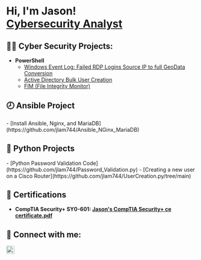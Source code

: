 <h1>Hi, I'm Jason! <br/><a href="https://www.linkedin.com/in/jason-lam-676976205/">Cybersecurity Analyst</a>

<h2>👨‍💻 Cyber Security Projects:</h2>

- <b>PowerShell</b>
  - [Windows Event Log: Failed RDP Logins Source IP to full GeoData Conversion](https://github.com/jlam744/SentinelGeo_lab)
  - [Active Directory Bulk User Creation]()
  - [FIM (File Integrity Monitor)]()

<h2>🕗 Ansible Project</h2>
- [Install Ansible, Nginx, and MariaDB](https://github.com/jlam744/Ansible_NGinx_MariaDB)

<h2>🐍 Python Projects</h2>
- [Python Password Validation Code](https://github.com/jlam744/Password_Validation.py)
- [Creating a new user on a Cisco Router](https://github.com/jlam744/UserCreation.py/tree/main)
 
<h2>📃 Certifications</h2>

- <b>CompTIA Security+ SY0-601:
[Jason's CompTIA Security+ ce certificate.pdf](https://github.com/jlam744/jlam744/files/12474731/Jason.s.CompTIA.Security%2B.ce.certificate.pdf)

<h2> 🤳 Connect with me:</h2>

[<img align="left" alt="JoshMadakor | LinkedIn" width="22px" src="https://cdn.jsdelivr.net/npm/simple-icons@v3/icons/linkedin.svg" />][linkedin]

[linkedin]: https://www.linkedin.com/in/jason-lam-676976205/


<!--

Here are some ideas to get you started:

- 🔭 I’m currently working on ...
- 🌱 I’m currently learning ...
- 👯 I’m looking to collaborate on ...
- 🤔 I’m looking for help with ...
- 💬 Ask me about ...
- 📫 How to reach me: ...
- 😄 Pronouns: ...
- ⚡ Fun fact: ...
-->
